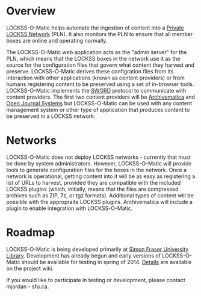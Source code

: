 Overview
========

LOCKSS-O-Matic helps automate the ingestion of content into a [Private LOCKSS Network](http://www.lockss.org/community/networks/) (PLN). It also monitors the PLN to ensure that all member boxes are online and operating normally.

The LOCKSS-O-Matic web application acts as the "admin server" for the PLN, which means that the LOCKSS boxes in the network use it as the source for the configuration files that govern what content they harvest and preserve. LOCKSS-O-Matic derives these configration files from its interaction with other applications (known as content providers) or from humans registering content to be preserved using a set of in-browser tools. LOCKSS-O-Matic implements the [SWORD](http://swordapp.org/) protocol to communicate with content providers. The first two content providers will be [Archivematica](https://www.archivematica.org) and [Open Journal Systems](http://pkp.sfu.ca/ojs/) but LOCKSS-O-Matic can be used with any content management system or other type of application that produces content to be preserved in a LOCKSS network.

Networks
========

LOCKSS-O-Matic does not deploy LOCKSS networks - currently that must be done by system administrators. However, LOCKSS-O-Matic will provide tools to generate configuration files for the boxes in the network. Once a network is operational, getting content into it will be as easy as registering a list of URLs to harvest, provided they are compatible with the included LOCKSS plugins (which, initially, means that the files are compressed archives such as ZIP, 7z, or tgz formats). Additional types of content will be possible with the appropraite LOCKSS plugins. Archivematica will include a plugin to enable integration with LOCKSS-O-Matic.

Roadmap
=======

LOCKSS-O-Matic is being developed primarily at [Simon Fraser University Library](http://www.lib.sfu.ca/). Development has already begun and early versions of LOCKSS-O-Matic should be available for testing in spring of 2014. [Details](https://github.com/mjordan/lockss-o-matic/wiki/Roadmap) are available on the project wiki.

If you would like to participate in testing or development, please contact mjordan - sfu.ca.


